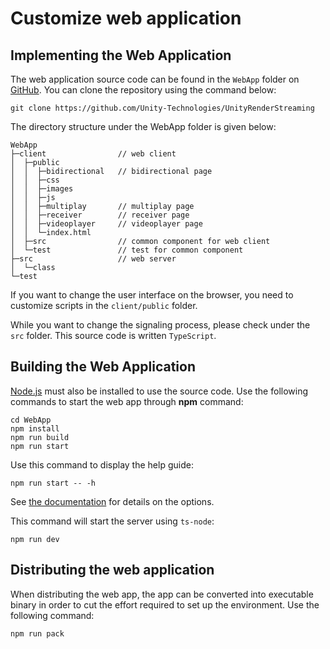 # Customize web application

## Implementing the Web Application

The web application source code can be found in the `WebApp` folder on [GitHub](https://github.com/Unity-Technologies/UnityRenderStreaming). You can clone the repository using the command below:

```shell
git clone https://github.com/Unity-Technologies/UnityRenderStreaming
```

The directory structure under the WebApp folder is given below:

```shell
WebApp
├─client                // web client
│  ├─public
│  │  ├─bidirectional   // bidirectional page
│  │  ├─css
│  │  ├─images
│  │  ├─js
│  │  ├─multiplay       // multiplay page
│  │  ├─receiver        // receiver page
│  │  ├─videoplayer     // videoplayer page
│  │  └─index.html
│  ├─src                // common component for web client
│  └─test               // test for common component
├─src                   // web server
│  └─class
└─test
```

If you want to change the user interface on the browser, you need to customize scripts in the `client/public` folder.

While you want to change the signaling process, please check under the `src` folder. This source code is written `TypeScript`.

## Building the Web Application
[Node.js](https://nodejs.org/) must also be installed to use the source code.
Use the following commands to start the web app through **npm** command:

```shell
cd WebApp
npm install
npm run build
npm run start
```

Use this command to display the help guide: 

```shell
npm run start -- -h
```

See [the documentation](webapp.md) for details on the options.

This command will start the server using `ts-node`: 

```shell
npm run dev
```

## Distributing the web application

When distributing the web app, the app can be converted into executable binary in order to cut the effort required to set up the environment. Use the following command: 

```shell
npm run pack
```
